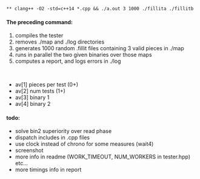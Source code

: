 
```
** clang++ -O2 -std=c++14 *.cpp && ./a.out 3 1000 ./fillita ./fillitb
```
#### The preceding command:
1. compiles the tester
2. removes ./map and ./log directories
3. generates 1000 random .fillit files containing 3 valid pieces in ./map
4. runs in parallel the two given binaries over those maps
5. computes a report, and logs errors in ./log

<BR>

* av[1] pieces per test (0+)
* av[2] num tests (1+)
* av[3] binary 1
* av[4] binary 2

#### todo:
- solve bin2 superiority over read phase
- dispatch includes in .cpp files
- use clock instead of chrono for some measures (wait4)
- screenshot
- more info in readme (WORK_TIMEOUT, NUM_WORKERS in tester.hpp) etc...
- more timings info in report
